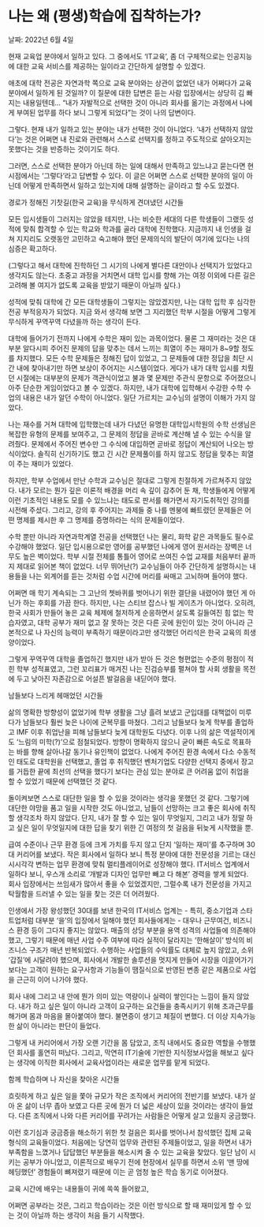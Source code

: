 # 나는 왜 (평생)학습에 집착하는가?

날짜: 2022년 6월 4일

현재 교육업 분야에서 일하고 있다. 그 중에서도 ‘IT교육’, 좀 더 구체적으로는 인공지능에 대한 교육 서비스를 제공하는 일이라고 간단하게 설명할 수 있겠다. 

애초에 대학 전공은 자연과학 쪽으로 교육 분야와는 상관이 없었던 내가 어쩌다가 교육 분야에서 일하게 된 것일까? 이 질문에 대한 답변은 듣는 사람 입장에서는 상당히 김 빠지는 내용일텐데… “내가 자발적으로 선택한 것이 아니라 회사를 옮기는 과정에서 나에게 부여된 업무를 하다 보니 그렇게 되었다”는 것이 나의 답변이다.  

그렇다. 현재 내가 일하고 있는 분야는 내가 선택한 것이 아니었다. ‘내가 선택하지 않았다’는 것은 어쩌면 내 진로와 관련해서 스스로 선택지를 정하고 주도적으로 살아오지는 못했다는 것을 반증하는 것이기도 하다.  

그러면, 스스로 선택한 분야가 아닌데 하는 일에 대해서 만족하고 있느냐고 묻는다면 현 시점에서는 ‘그렇다’라고 답변할 수 있다. 이 글은 어쩌면 스스로 선택한 분야의 일이 아닌데 어떻게 만족하면서 일하고 있는지에 대해 설명하는 글이라고 할 수도 있겠다. 

경로가 정해진 기찻길(한국 교육)을 무식하게 견뎌냈던 시간들 

모든 입시생들이 그러지는 않았을 테지만, 나는 비슷한 세대의 다른 학생들이 그랬듯 성적에 맞춰 합격할 수 있는 학교와 학과를 골라 대학에 진학했다. 지금까지 내 인생을 걸쳐 지지리도 오랫동안 고민하고 숙고해야 했던 문제의식의 발단이 여기에 있다는 나의 심증은 확고하다. 

(그렇다고 해서 대학에 진학하던 그 시기의 나에게 별다른 대안이나 선택지가 있었다고 생각지도 않는다. 초중고 과정을 거치면서 대학 입시를 향해 가는 여정 이외에 다른 길은 고려해 볼 여지가 없도록 교육을 받았기 때문이 아닐까 싶다.)

 

성적에 맞춰 대학에 간 모든 대학생들이 그렇지는 않았겠지만, 나는 대학 입학 후 심각한 전공 부적응자가 되었다. 지금 와서 생각해 보면 그 지리했던 학부 시절을 어떻게 그렇게 무식하게 꾸역꾸역 다녔을까 하는 생각이 든다.   

대학에 들어가기 전까지 나에게 수학은 재미 있는 과목이었다. 물론 그 재미라는 것은 대부분 알다시피 주어진 문제의 답을 맞추는 데서 느끼는 희열이 주는 재미가 8~9할 정도를 차지했다. 모든 수학 문제들은 정해진 답이 있었고, 그 문제들에 대한 정답을 최단 시간 내에 찾아내기만 하면 보상이 주어지는 시스템이었다. 게다가 내가 대학 입시를 치뤘던 시절에는 대부분의 문제가 객관식이었고 불과 몇 문제만 주관식 문항으로 주어졌으니 아주 단순한 게임이었다고 볼 수 있겠다. 하지만, 내가 대학에 입학해서 수강한 수학 수업의 내용은 내가 알던 수학이 아니었다. 일단 가르치는 교수님의 설명이 이해가 가지 않았다. 

나는 재수를 거쳐 대학에 입학했는데 내가 다녔던 유명한 대학입시학원의 수학 선생님은 복잡한 유형의 문제를 보여주고, 그 문제의 정답을 곧바로 계산해 낼 수 있는 수식을 알려줬다. 문제에서 주어진 변수만 그 수식에 대입하면 곧바로 정답이 계산되어 나오는 방식이었다. 솔직히 신기하기도 했고 긴 시간 문제풀이를 하지 않고도 정답을 맞추는 희열이 주는 재미가 있었다. 

하지만, 학부 수업에서 만난 수학과 교수님은 절대로 그렇게 친절하게 가르쳐주지 않았다. 내가 모르는 뭔가 깊은 이론적 배경을 머리 속 깊이 감추어 둔 채, 학생들에게 어떻게 이런 기초적인 내용도 모를 수 있느냐는 태도로 판서를 해가면서 자기도취적인 강의를 시전해 주셨다. 그리고, 강의 후 주어지는 과제들 중 나를 멘붕에 빠트렸던 문제들은 어떤 명제를 제시한 후 그 명제를 증명하라는 식의 문제들이었다. 

수학 뿐만 아니라 자연과학계열 전공을 선택했던 나는 물리, 화학 같은 과목들도 필수로 수강해야 했었다. 일단 입시용으로만 영어를 공부했던 나에게 영어 원서라는 장벽은 너무도 높은 벽이었다. 학부 시절 전체를 통틀어 영어로 쓰여진 수업 교재를 처음부터 끝까지 제대로 읽어본 책이 없었다. 너무 뛰어난(?) 교수님들이 아주 간단하게 설명하시는 내용들을 나는 외계어를 듣는 것처럼 수업 시간에 머리를 싸매고 고뇌하며 들어야 했다. 

어쩌면 매 학기 계속되는 그 고난의 쳇바퀴를 벗어나기 위한 결단을 내렸어야 했던 게 아닌가 하는 후회를 가끔 한다. 하지만, 나는 스티브 잡스나 빌 게이츠가 아니었다. 오히려, 한국 사회가 만들어 놓은 교육 체제에 철저하게 순응하면서 살도록 길들여진 힘 없는 학습자였고, 대학 공부가 재미 없고 잘 못하는 것은 다른 곳에 원인이 있는 것이 아니라 근본적으로 나 자신의 능력이 부족하기 때문이라고만 생각했던 어리석은 한국 교육의 희생양이었다. 

그렇게 꾸역꾸역 대학을 졸업하긴 했지만 내가 받아 든 것은 형편없는 수준의 평점이 적힌 학부 성적표였고, 그런 꼬리표가 매겨진 나는 진검승부를 펼쳐야 할 사회 생활을 목전에 두고 낮아진 자존감으로 어설픈 발걸음을 내딛어야 했다. 

남들보다 느리게 헤매었던 시간들

삶의 명확한 방향성이 없었기에 학부 생활을 그냥 흘려 보냈고 군입대를 대책없이 미루다가 남들보다 훨씬 늦은 나이에 군복무를 마쳤다. 그리고 남들보다 늦게 학부를 졸업하고 IMF 이후 취업난을 피해 남들보다 늦게 대학원도 다녔다. 이후 나의 삶은 역설적이게도 ‘느림의 미학(?)’으로 점철되었다. 방향이 명확하지 않으니 굳이 빠른 속도로 목표하는 바를 향해 살아나갈 동기나 유인책이 없었다. 나에게 주어진 환경 속에서 다소 수동적인 태도로 대학원을 선택했고, 졸업 후 취직했던 벤처기업도 다양한 선택지 중에서 장고를 거듭한 끝에 최선의 선택을 했다기 보다는 관심 있는 분야로 큰 어려움 없이 취업을 할 수 있었기 때문에 선택했던 것 같다.  

돌이켜보면 스스로 대단한 일을 할 수 있을 것이라는 생각을 못했던 것 같다. 그렇기에 대단한 야망을 품고 일을 시작한 것도 아니었고, 남들이 선망하는 크고 좋은 회사에 취직할 생각조차 하지 않았다. 단지, 내가 잘 할 수 있는 일이 무엇일지, 그리고 내가 정말 하고 싶은 일이 무엇일지에 대한 답을 찾기 위한 긴 여정의 첫 걸음을 뒤늦게 시작했을 뿐.

급여 수준이나 근무 환경 등에 크게 가치를 두지 않고 단지 ‘일하는 재미’를 추구하며 30대 커리어를 보냈다. 작은 회사에서 일하다 보니 특정 분야에 대한 전문성을 기르는 대신 시시각각 변하는 업무 환경에 맞춰 멀티플레이어로 성장해야 했다. IT서비스 업계에서 일하다 보니, 우스개 소리로 ‘개발과 디자인 업무만 빼고 다 해본’ 경력을 쌓게 되었다. 회사 입장에서는 쓰임새가 많아서 좋을 수 있었겠지만, 그럴수록 내가 전문성을 가지고 탁월함을 드러낼 수 있는 일을 찾는 것은 더 어려웠다. 

인생에서 가장 왕성했던 30대를 보낸 한국의 IT서비스 업계는 - 특히, 중소기업과 스타트업처럼 대부분 ‘을’의 입장에서 일해야 했던 회사들에게는 - 대우나 근무여건, 비즈니스 환경 등이 그다지 좋지는 않았다. 매출의 상당 부분을 용역 성격의 사업들에 의존해야 했고, 그렇기 때문에 매년 사업 수주 여부에 따라 실적이 달라지는 ‘한해살이’ 방식의 비즈니스 구조가 매년 반복되었다. 수행하는 사업들의 수익률도 대체로 높지 않았고, 소위 ‘갑질’에 시달려야 했으며, 회사에서 개발한 솔루션을 멋지게 만들어 시장을 이끌어가기 보다는 고객이 원하는 요구사항과 기능들이 땜질식으로 반영된 변종 같은 제품으로 사업을 근근히 이어 나가야 했다. 

회사 내에 그리고 내 안에 뭔가 의미 있는 역량이나 실력이 쌓인다는 느낌이 들지 않았다. 내가 하고 싶은 일이 아니라 고객이 요구하는 요건들을 충족시키기 위해 초과근무를 해가며 몸과 마음을 몰아붙여야 했다. 불면증이 생기고 체질이 변했다. 더 이상 지속가능한 삶이 아니라는 판단이 들었다. 

그렇게 내 커리어에서 가장 오랜 기간을 몸 담았고, 조직 내에서도 중요한 역할을 수행했던 회사를 홀연히 떠났다. 그리고, 막연히 IT기술에 기반한 지식정보사업을 해보고 싶다는 생각에 이직한 회사에서 교육사업이라는 새로운 업무를 맡게 되었다. 

함께 학습하며 나 자신을 찾아온 시간들

흐릿하게 하고 싶은 일을 쫓아 규모가 작은 조직에서 커리어의 전반기를 보냈다. 내가 살아 온 삶이 너무 좁아 보였고 다른 곳에 뭔가 더 넓은 세상이 있을 것이라는 생각이 들었다. 다른 조직에서 나와 다른 커리어를 꾸려가는 사람들은 어떻게 살고 있을지 궁금했다. 

이런 호기심과 궁금증을 해소하기 위한 첫 걸음은 회사를 벗어나서 참석했던 집체 교육 형식의 교육들이었다. 처음에는 당연히 업무와 관련된 주제들이었고, 일을 하면서 내가 부족함을 느꼈거나 답답했던 부분들을 해소시켜 줄 수 있는 교육을 찾았다. 일단 남이 시키는 공부가 아니었고, 이론적으로 배우기 전에 현장에서 실무를 하면서 소위 ‘맨 땅에 헤딩했던’ 경험들이 뼈져렸기 때문에 이는 곧 엄청 높은 학습 동기로 이어졌다. 

교육 시간에 배우는 내용들이 귀에 쏙쏙 들어왔고, 

어쩌면 공부라는 것은, 그리고 학습이라는 것은 이런 방식으로 할 때 재미있게 할 수 있는 것이 아닐까 하는 생각이 처음 들기 시작했다.